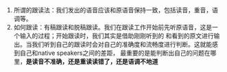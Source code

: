 1. 所谓的跟读法：我们发出的语音应该和原语音保持一致，包括读音，重音，语调等。
2. 如何跟读：有稿跟读和脱稿跟读。我们在跟读工作开始前先听原语音，这是一个输入的过程；开始跟读时，我们其实是借助刚刚听到的
和看到的原文进行输出。当我们听到自己的跟读时会对自己的准确度和流畅度进行判断。这就能感到自己和native speakers之间的差距，
最重要的是能判断出自己的问题在哪里，**是读音不准确，还是重读读错了，还是语调不地道**
